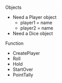 Objects

- Need a Player object
  - player1 = name
  - player2 = name
- Need a Dice object

Function

- CreatePlayer
- Roll
- Hold
- StartOver
- PointTally
